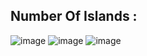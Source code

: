 ## Number Of Islands :

![image](https://user-images.githubusercontent.com/23376002/194896037-4d0969c1-4ad6-4636-8ce3-b406b8ad6127.png)
![image](https://user-images.githubusercontent.com/23376002/194897484-585baad5-7fde-41b3-b3b1-80a5cf1c4670.png)
![image](https://user-images.githubusercontent.com/23376002/194897790-337b393f-d69a-4167-8a9f-72d695cb817e.png)
